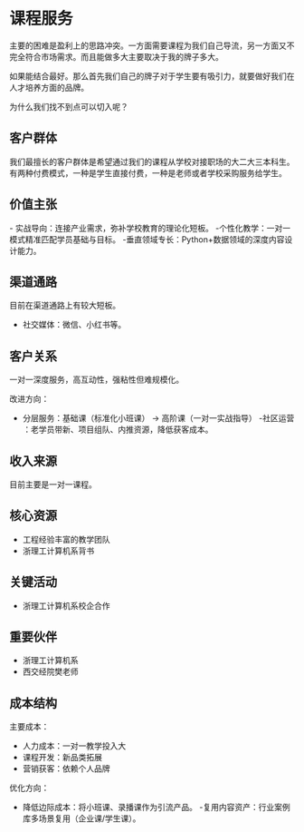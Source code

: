# 课程服务

主要的困难是盈利上的思路冲突。一方面需要课程为我们自己导流，另一方面又不完全符合市场需求。而且能做多大主要取决于我的牌子多大。

如果能结合最好。那么首先我们自己的牌子对于学生要有吸引力，就要做好我们在人才培养方面的品牌。

为什么我们找不到点可以切入呢？

## 客户群体

我们最擅长的客户群体是希望通过我们的课程从学校对接职场的大二大三本科生。
有两种付费模式，一种是学生直接付费，一种是老师或者学校采购服务给学生。

## 价值主张

​- ​实战导向​​：连接产业需求，弥补学校教育的理论化短板。
​- ​个性化教学​​：一对一模式精准匹配学员基础与目标。
​- ​垂直领域专长​​：Python+数据领域的深度内容设计能力。

## 渠道通路

目前在渠道通路上有较大短板。

- 社交媒体：微信、小红书等。

## 客户关系

一对一深度服务，高互动性，强粘性但难规模化。

改进方向：
- 分层服务​​：基础课（标准化小班课） → 高阶课（一对一实战指导）
​- ​社区运营​​：老学员带新、项目组队、内推资源，降低获客成本。

## 收入来源

目前主要是一对一课程。

## 核心资源

- 工程经验丰富的教学团队
- 浙理工计算机系背书

## 关键活动

- 浙理工计算机系校企合作​

## 重要伙伴

- 浙理工计算机系
- 西交经院樊老师

## 成本结构

主要成本​​：
- 人力成本：一对一教学投入大
- 课程开发：新品类拓展
- 营销获客：依赖个人品牌

​​优化方向​​：
- ​​降低边际成本​​：将小班课、录播课作为引流产品。
​- ​复用内容资产​​：行业案例库多场景复用（企业课/学生课）。

